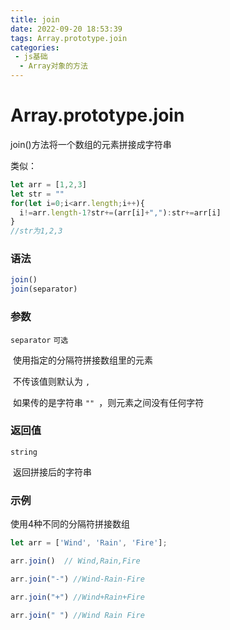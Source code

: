 ```yaml
---
title: join
date: 2022-09-20 18:53:39
tags: Array.prototype.join
categories:
 - js基础
  - Array对象的方法
---
```


# Array.prototype.join

join()方法将一个数组的元素拼接成字符串

类似：

```js
let arr = [1,2,3]
let str = ""
for(let i=0;i<arr.length;i++){
  i!=arr.length-1?str+=(arr[i]+","):str+=arr[i]
}
//str为1,2,3
```

### 语法

```js
join()
join(separator)
```

### 参数

`separator`	`可选`

​	使用指定的分隔符拼接数组里的元素

​	不传该值则默认为 `,`

​	如果传的是字符串 `"" `，则元素之间没有任何字符

### 返回值

`string`

​	返回拼接后的字符串

### 示例

使用4种不同的分隔符拼接数组

```js
let arr = ['Wind', 'Rain', 'Fire'];

arr.join()  // Wind,Rain,Fire

arr.join("-") //Wind-Rain-Fire

arr.join("+") //Wind+Rain+Fire

arr.join(" ") //Wind Rain Fire
```

